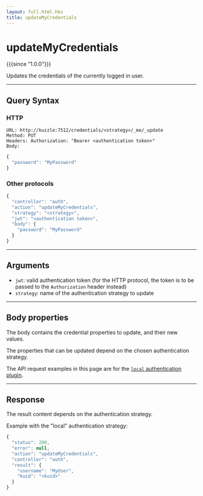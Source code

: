 ```yaml
---
layout: full.html.hbs
title: updateMyCredentials
---
```


# updateMyCredentials

{{{since "1.0.0"}}}

Updates the credentials of the currently logged in user.

---

## Query Syntax

### HTTP

```http
URL: http://kuzzle:7512/credentials/<strategy>/_me/_update
Method: PUT  
Headers: Authorization: "Bearer <authentication token>"  
Body:
```

```js
{
  "password": "MyPassword"
}
```

### Other protocols

```javascript
{
  "controller": "auth",
  "action": "updateMyCredentials",
  "strategy": "<strategy>",
  "jwt": "<authentication token>",
  "body": {
    "password": "MyPassword"
  }
}
```

---

## Arguments

* `jwt`: valid authentication token (for the HTTP protocol, the token is to be passed to the `Authorization` header instead)
* `strategy`: name of the authentication strategy to update

---

## Body properties

The body contains the credential properties to update, and their new values.

The properties that can be updated depend on the chosen authentication strategy.

The API request examples in this page are for the [`local` authentication plugin](https://github.com/kuzzleio/kuzzle-plugin-auth-passport-local).

---

## Response

The result content depends on the authentication strategy. 

Example with the "local" authentication strategy:

```js
{
  "status": 200,
  "error": null,
  "action": "updateMyCredentials",
  "controller": "auth",
  "result": {
    "username": "MyUser",
    "kuid": "<kuid>"
  }
}
```
